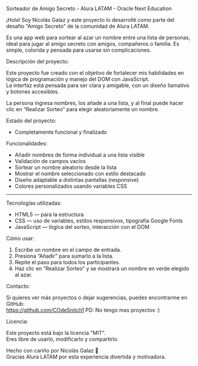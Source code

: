 Sorteador de Amigo Secreto - Alura LATAM - Oracle Next Education

¡Hola! Soy Nicolás Galaz y este proyecto lo desarrollé como parte del desafío "Amigo Secreto" de la comunidad de Alura LATAM.

Es una app web para sortear al azar un nombre entre una lista de personas, ideal para jugar al amigo secreto con amigos, compañeros o familia. Es simple, colorida y pensada para usarse sin complicaciones.


Descripción del proyecto:

Este proyecto fue creado con el objetivo de fortalecer mis habilidades en lógica de programación y manejo del DOM con JavaScript.  
La interfaz está pensada para ser clara y amigable, con un diseño llamativo y botones accesibles.

La persona ingresa nombres, los añade a una lista, y al final puede hacer clic en “Realizar Sorteo” para elegir aleatoriamente un nombre.

Estado del proyecto:

 - Completamente funcional y finalizado

Funcionalidades:

- Añadir nombres de forma individual a una lista visible  
- Validación de campos vacíos  
- Sortear un nombre aleatorio desde la lista  
- Mostrar el nombre seleccionado con estilo destacado  
- Diseño adaptable a distintas pantallas (responsive)  
- Colores personalizados usando variables CSS

---

Tecnologías utilizadas:

- HTML5 — para la estructura  
- CSS — uso de variables, estilos responsivos, tipografía Google Fonts  
- JavaScript — lógica del sorteo, interacción con el DOM  

Cómo usar:

1. Escribe un nombre en el campo de entrada.  
2. Presiona “Añadir” para sumarlo a la lista.  
3. Repite el paso para todos los participantes.  
4. Haz clic en “Realizar Sorteo” y se mostrará un nombre en verde elegido al azar.

Contacto:

Si quieres ver más proyectos o dejar sugerencias, puedes encontrarme en GitHub:  
https://github.com/COdeSnitch1
PD: No tengo mas proyectos :)

Licencia:

Este proyecto está bajo la licencia "MIT".  
Eres libre de usarlo, modificarlo y compartirlo.

Hecho con cariño por Nicolás Galaz 💙  
Gracias Alura LATAM por esta experiencia divertida y motivadora.

